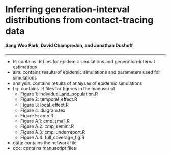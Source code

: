 # Inferring generation-interval distributions from contact-tracing data

#### Sang Woo Park, David Champredon, and Jonathan Dushoff

---

* R: contains .R files for epidemic simulations and generation-interval estimations
* sim: contains results of epidemic simulations and parameters used for simulations
* analysis: contains results of analyses of epidemic simulations
* fig: contains .R files for figures in the manuscript
  * Figure 1: individual_and_population.R
  * Figure 2: temporal_effect.R
  * Figure 3: local_effect.R
  * Figure 4: diagram.tex
  * Figure 5: cmp.R
  * Figure A.1: cmp_small.R
  * Figure A.2: cmp_seminr.R
  * Figure A.3: cmp_underreport.R
  * Figure A.4: full_coverage_fig.R
* data: contains the network file
* doc: contains manuscript files
